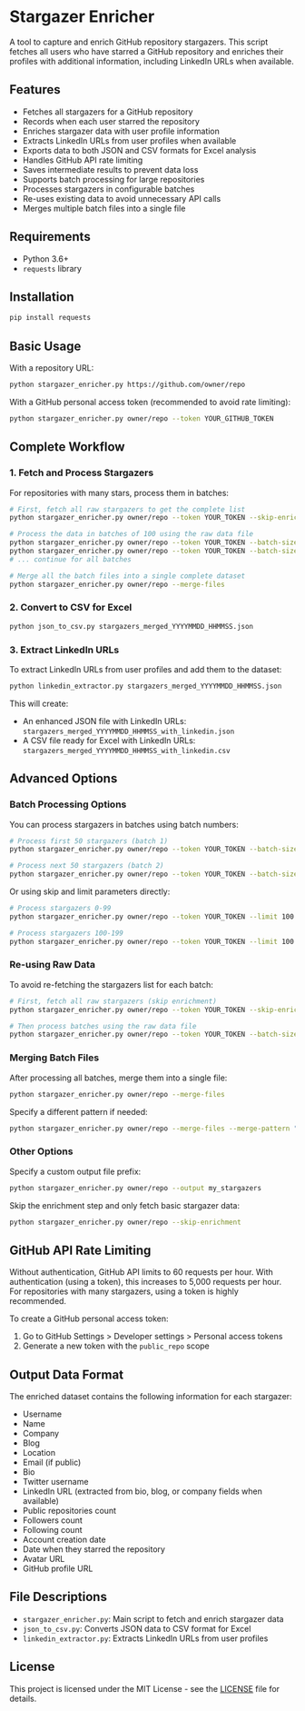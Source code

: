 # Stargazer Enricher

A tool to capture and enrich GitHub repository stargazers. This script fetches all users who have starred a GitHub repository and enriches their profiles with additional information, including LinkedIn URLs when available.

## Features

- Fetches all stargazers for a GitHub repository
- Records when each user starred the repository
- Enriches stargazer data with user profile information
- Extracts LinkedIn URLs from user profiles when available
- Exports data to both JSON and CSV formats for Excel analysis
- Handles GitHub API rate limiting
- Saves intermediate results to prevent data loss
- Supports batch processing for large repositories
- Processes stargazers in configurable batches
- Re-uses existing data to avoid unnecessary API calls
- Merges multiple batch files into a single file

## Requirements

- Python 3.6+
- `requests` library

## Installation

```bash
pip install requests
```

## Basic Usage

With a repository URL:

```bash
python stargazer_enricher.py https://github.com/owner/repo
```

With a GitHub personal access token (recommended to avoid rate limiting):

```bash
python stargazer_enricher.py owner/repo --token YOUR_GITHUB_TOKEN
```

## Complete Workflow

### 1. Fetch and Process Stargazers

For repositories with many stars, process them in batches:

```bash
# First, fetch all raw stargazers to get the complete list
python stargazer_enricher.py owner/repo --token YOUR_TOKEN --skip-enrichment

# Process the data in batches of 100 using the raw data file
python stargazer_enricher.py owner/repo --token YOUR_TOKEN --batch-size 100 --batch-number 1 --use-existing stargazers_raw_YYYYMMDD_HHMMSS.json
python stargazer_enricher.py owner/repo --token YOUR_TOKEN --batch-size 100 --batch-number 2 --use-existing stargazers_raw_YYYYMMDD_HHMMSS.json
# ... continue for all batches

# Merge all the batch files into a single complete dataset
python stargazer_enricher.py owner/repo --merge-files
```

### 2. Convert to CSV for Excel

```bash
python json_to_csv.py stargazers_merged_YYYYMMDD_HHMMSS.json
```

### 3. Extract LinkedIn URLs

To extract LinkedIn URLs from user profiles and add them to the dataset:

```bash
python linkedin_extractor.py stargazers_merged_YYYYMMDD_HHMMSS.json
```

This will create:
- An enhanced JSON file with LinkedIn URLs: `stargazers_merged_YYYYMMDD_HHMMSS_with_linkedin.json`
- A CSV file ready for Excel with LinkedIn URLs: `stargazers_merged_YYYYMMDD_HHMMSS_with_linkedin.csv`

## Advanced Options

### Batch Processing Options

You can process stargazers in batches using batch numbers:

```bash
# Process first 50 stargazers (batch 1)
python stargazer_enricher.py owner/repo --token YOUR_TOKEN --batch-size 50 --batch-number 1

# Process next 50 stargazers (batch 2)
python stargazer_enricher.py owner/repo --token YOUR_TOKEN --batch-size 50 --batch-number 2
```

Or using skip and limit parameters directly:

```bash
# Process stargazers 0-99
python stargazer_enricher.py owner/repo --token YOUR_TOKEN --limit 100 --skip 0

# Process stargazers 100-199
python stargazer_enricher.py owner/repo --token YOUR_TOKEN --limit 100 --skip 100
```

### Re-using Raw Data

To avoid re-fetching the stargazers list for each batch:

```bash
# First, fetch all raw stargazers (skip enrichment)
python stargazer_enricher.py owner/repo --token YOUR_TOKEN --skip-enrichment

# Then process batches using the raw data file
python stargazer_enricher.py owner/repo --token YOUR_TOKEN --batch-size 100 --batch-number 1 --use-existing stargazers_raw_YYYYMMDD_HHMMSS.json
```

### Merging Batch Files

After processing all batches, merge them into a single file:

```bash
python stargazer_enricher.py owner/repo --merge-files
```

Specify a different pattern if needed:

```bash
python stargazer_enricher.py owner/repo --merge-files --merge-pattern "stargazers_*.json"
```

### Other Options

Specify a custom output file prefix:

```bash
python stargazer_enricher.py owner/repo --output my_stargazers
```

Skip the enrichment step and only fetch basic stargazer data:

```bash
python stargazer_enricher.py owner/repo --skip-enrichment
```

## GitHub API Rate Limiting

Without authentication, GitHub API limits to 60 requests per hour. With authentication (using a token), this increases to 5,000 requests per hour. For repositories with many stargazers, using a token is highly recommended.

To create a GitHub personal access token:
1. Go to GitHub Settings > Developer settings > Personal access tokens
2. Generate a new token with the `public_repo` scope

## Output Data Format

The enriched dataset contains the following information for each stargazer:

- Username
- Name
- Company
- Blog
- Location
- Email (if public)
- Bio
- Twitter username
- LinkedIn URL (extracted from bio, blog, or company fields when available)
- Public repositories count
- Followers count
- Following count
- Account creation date
- Date when they starred the repository
- Avatar URL
- GitHub profile URL

## File Descriptions

- `stargazer_enricher.py`: Main script to fetch and enrich stargazer data
- `json_to_csv.py`: Converts JSON data to CSV format for Excel
- `linkedin_extractor.py`: Extracts LinkedIn URLs from user profiles

## License

This project is licensed under the MIT License - see the [LICENSE](LICENSE) file for details.